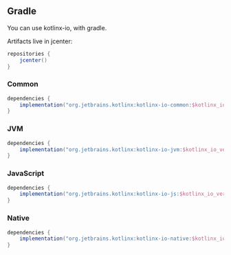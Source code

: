 [//]: # (title: Setup)
[//]: # (caption: Setup)
[//]: # (category: kotlinx)
[//]: # (toc: false)
[//]: # (permalink: /kotlinx/io/setup.html)
[//]: # (ktor_version_review: 1.0.0)

## Gradle

You can use kotlinx-io, with gradle.

Artifacts live in jcenter:

```groovy
repositories {
    jcenter()
}
```

### Common

```groovy
dependencies {
    implementation("org.jetbrains.kotlinx:kotlinx-io-common:$kotlinx_io_version") // Common
}
```

### JVM

```groovy
dependencies {
    implementation("org.jetbrains.kotlinx:kotlinx-io-jvm:$kotlinx_io_version") // JVM
}
```

### JavaScript

```groovy
dependencies {
    implementation("org.jetbrains.kotlinx:kotlinx-io-js:$kotlinx_io_version") // JS
}
```

### Native

```groovy
dependencies {
    implementation("org.jetbrains.kotlinx:kotlinx-io-native:$kotlinx_io_version") // Native
}
```